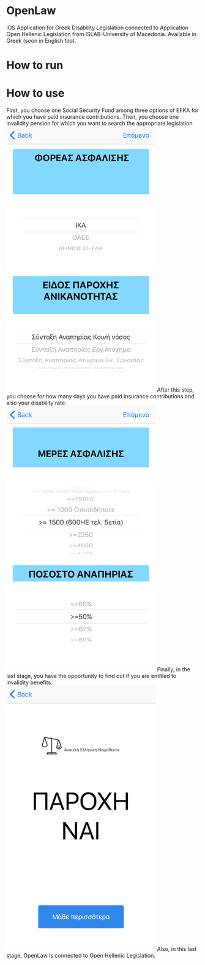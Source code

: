 # OpenLaw

iOS Application for Greek Disability Legislation connected to Application Open Hellenic Legislation from ISLAB-University of 
Macedonia. Available in Greek (soon in English too).

# How to run

# How to use

First, you choose one Social Security Fund among three options of EFKA for which you have paid insurance contributions.
Then, you choose one invalidity pension for which you want to search the appropriate legislation
![img1](https://raw.githubusercontent.com/PelagieT/OpenLaw/master/2..png)
After this step, you choose for how many days you have paid insurance contributions and also your disability rate.
![img2](https://raw.githubusercontent.com/PelagieT/OpenLaw/master/3..png)
Finally, in the last stage, you have the opportunity to find out if you are entitled to invalidity benefits.
![img3](https://raw.githubusercontent.com/PelagieT/OpenLaw/master/4..png)
Also, in this last stage, OpenLaw is connected to Open Hellenic Legislation.





